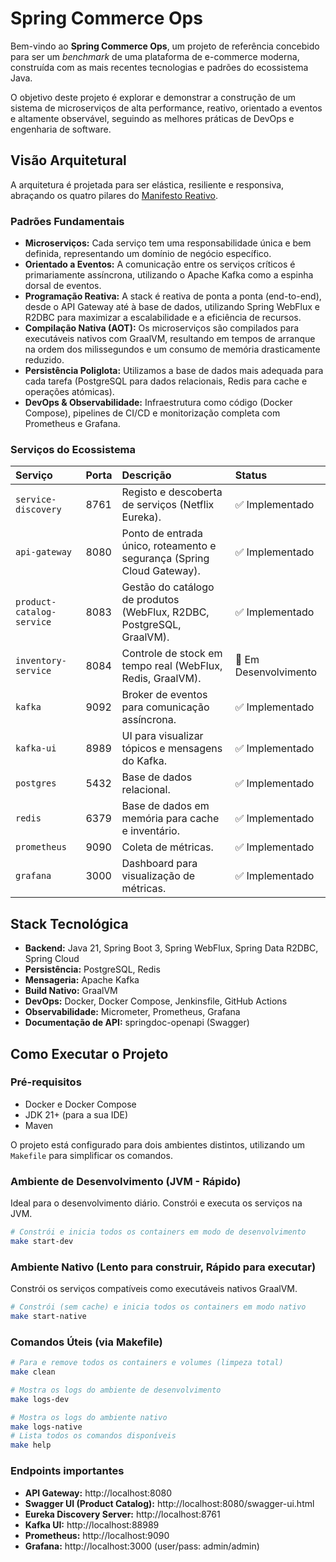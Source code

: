 # Spring Commerce Ops

Bem-vindo ao **Spring Commerce Ops**, um projeto de referência concebido para ser um *benchmark* de uma plataforma de e-commerce moderna, construída com as mais recentes tecnologias e padrões do ecossistema Java.

O objetivo deste projeto é explorar e demonstrar a construção de um sistema de microserviços de alta performance, reativo, orientado a eventos e altamente observável, seguindo as melhores práticas de DevOps e engenharia de software.

## Visão Arquitetural

A arquitetura é projetada para ser elástica, resiliente e responsiva, abraçando os quatro pilares do [Manifesto Reativo](https://www.reactivemanifesto.org/).

### Padrões Fundamentais

* **Microserviços:** Cada serviço tem uma responsabilidade única e bem definida, representando um domínio de negócio específico.
* **Orientado a Eventos:** A comunicação entre os serviços críticos é primariamente assíncrona, utilizando o Apache Kafka como a espinha dorsal de eventos.
* **Programação Reativa:** A stack é reativa de ponta a ponta (end-to-end), desde o API Gateway até à base de dados, utilizando Spring WebFlux e R2DBC para maximizar a escalabilidade e a eficiência de recursos.
* **Compilação Nativa (AOT):** Os microserviços são compilados para executáveis nativos com GraalVM, resultando em tempos de arranque na ordem dos milissegundos e um consumo de memória drasticamente reduzido.
* **Persistência Poliglota:** Utilizamos a base de dados mais adequada para cada tarefa (PostgreSQL para dados relacionais, Redis para cache e operações atómicas).
* **DevOps & Observabilidade:** Infraestrutura como código (Docker Compose), pipelines de CI/CD e monitorização completa com Prometheus e Grafana.

### Serviços do Ecossistema

| Serviço | Porta | Descrição | Status |
| :--- | :--- | :--- | :--- |
| `service-discovery` | 8761 | Registo e descoberta de serviços (Netflix Eureka). | ✅ Implementado |
| `api-gateway` | 8080 | Ponto de entrada único, roteamento e segurança (Spring Cloud Gateway). | ✅ Implementado |
| `product-catalog-service` | 8083 | Gestão do catálogo de produtos (WebFlux, R2DBC, PostgreSQL, GraalVM). | ✅ Implementado |
| `inventory-service` | 8084 | Controle de stock em tempo real (WebFlux, Redis, GraalVM). | 🚧 Em Desenvolvimento |
| `kafka` | 9092 | Broker de eventos para comunicação assíncrona. | ✅ Implementado |
| `kafka-ui` | 8989 | UI para visualizar tópicos e mensagens do Kafka. | ✅ Implementado |
| `postgres` | 5432 | Base de dados relacional. | ✅ Implementado |
| `redis` | 6379 | Base de dados em memória para cache e inventário. | ✅ Implementado |
| `prometheus` | 9090 | Coleta de métricas. | ✅ Implementado |
| `grafana` | 3000 | Dashboard para visualização de métricas. | ✅ Implementado |

## Stack Tecnológica

* **Backend:** Java 21, Spring Boot 3, Spring WebFlux, Spring Data R2DBC, Spring Cloud
* **Persistência:** PostgreSQL, Redis
* **Mensageria:** Apache Kafka
* **Build Nativo:** GraalVM
* **DevOps:** Docker, Docker Compose, Jenkinsfile, GitHub Actions
* **Observabilidade:** Micrometer, Prometheus, Grafana
* **Documentação de API:** springdoc-openapi (Swagger)

## Como Executar o Projeto

### Pré-requisitos

* Docker e Docker Compose
* JDK 21+ (para a sua IDE)
* Maven

O projeto está configurado para dois ambientes distintos, utilizando um `Makefile` para simplificar os comandos.

### Ambiente de Desenvolvimento (JVM - Rápido)

Ideal para o desenvolvimento diário. Constrói e executa os serviços na JVM.

```bash
# Constrói e inicia todos os containers em modo de desenvolvimento
make start-dev
```

### Ambiente Nativo (Lento para construir, Rápido para executar)

Constrói os serviços compatíveis como executáveis nativos GraalVM.

```bash
# Constrói (sem cache) e inicia todos os containers em modo nativo
make start-native
```

### Comandos Úteis (via Makefile)

```bash
# Para e remove todos os containers e volumes (limpeza total)
make clean

# Mostra os logs do ambiente de desenvolvimento
make logs-dev

# Mostra os logs do ambiente nativo
make logs-native
# Lista todos os comandos disponíveis
make help
```

### Endpoints importantes

* **API Gateway:** http://localhost:8080
* **Swagger UI (Product Catalog):** http://localhost:8080/swagger-ui.html
* **Eureka Discovery Server:** http://localhost:8761
* **Kafka UI:** http://localhost:88989
* **Prometheus:** http://localhost:9090
* **Grafana:** http://localhost:3000 (user/pass: admin/admin)
